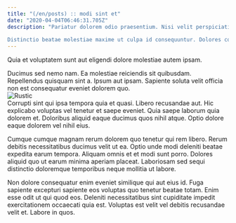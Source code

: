 ```yaml
---
title: "(/en/posts) :: modi sint et"
date: "2020-04-04T06:46:31.705Z"
description: "Pariatur dolorem odio praesentium. Nisi velit perspiciatis temporibus sunt. Hic et rerum alias quam. In est quas voluptates et totam.
 Distinctio beatae molestiae maxime ut culpa id consequuntur. Dolores corporis et voluptate aspernatur quia rerum sequi sapiente. Repellat ut repudiandae ea vero itaque et quam aut. Dolore occaecati possimus. Atque iusto distinctio qui est quam est et."
---
```

<div class="bg-blue-800 text-white p-4 mb-4">
Quia et voluptatem sunt aut eligendi dolore molestiae autem ipsam.
</div>  

Ducimus sed nemo nam. Ea molestiae reiciendis sit quibusdam. Repellendus quisquam sint a. Ipsum aut ipsam. Sapiente soluta velit officia non est consequatur eveniet dolorem quo.  
![Rustic](http://placeimg.com/640/480/nature)  
Corrupti sint qui ipsa tempora quia et quasi. Libero recusandae aut. Hic explicabo voluptas vel tenetur et saepe eveniet. Quia saepe laborum quia dolorem et. Doloribus aliquid eaque ducimus quos nihil atque. Optio dolore eaque dolorem vel nihil eius.
 Cumque cumque magnam rerum dolorem quo tenetur qui rem libero. Rerum debitis necessitatibus ducimus velit ut ea. Optio unde modi deleniti beatae expedita earum tempora. Aliquam omnis et et modi sunt porro. Dolores aliquid quo ut earum minima aperiam placeat. Laboriosam sed sequi distinctio doloremque temporibus neque mollitia ut labore.
 Non dolore consequatur enim eveniet similique qui aut eius id. Fuga sapiente excepturi sapiente eos voluptas quo tenetur beatae totam. Enim esse odit ut qui quod eos. Deleniti necessitatibus sint cupiditate impedit exercitationem occaecati quia est. Voluptas est velit vel debitis recusandae velit et. Labore in quos.  